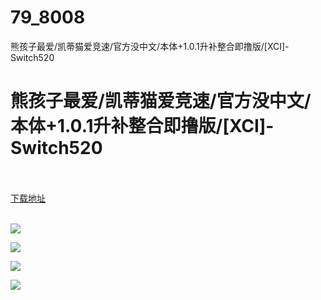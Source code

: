 # 79_8008
熊孩子最爱/凯蒂猫爱竞速/官方没中文/本体+1.0.1升补整合即撸版/[XCI]-Switch520
# 熊孩子最爱/凯蒂猫爱竞速/官方没中文/本体+1.0.1升补整合即撸版/[XCI]-Switch520
 <br/></br>
[下载地址](https://www.switch520.cc/article/8008 "下载地址")
<br/></br>

<p><img src="https://www.switch520.cc/muke_img/upload_art_editor_20201221-1_b7ea9b25a320e9aebebc80e2151f43f7.jpg"></p>
<p><img src="https://www.switch520.cc/muke_img/upload_art_editor_20201221-1_6736de7af620034d467b963b0c876457.jpg"></p>
<p><img src="https://www.switch520.cc/muke_img/upload_art_editor_20201221-1_b31c21f2a3ed54c28a58ecda2e924e61.jpg"></p>
<p><img src="https://www.switch520.cc/muke_img/upload_art_editor_20201221-1_a1bfb9bf30e5eb1d9a2355df02584284.jpg"></p>
<p></p>
<p><strong><span style="color:#D9D9D9">&nbsp;</span></strong></p>
